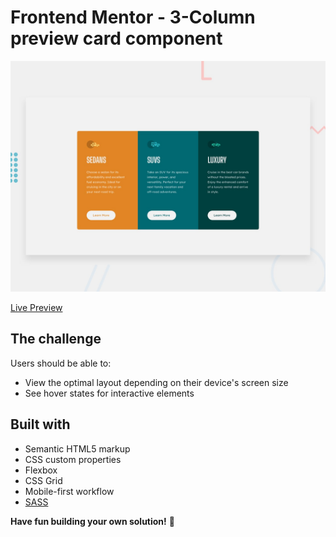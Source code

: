 # Frontend Mentor - 3-Column preview card component

![Design preview for the 3-Column preview card component coding challenge](./design/desktop-preview.jpg)

[Live Preview](https://sparkhand.github.io/frontend-mentor-challenges/order-summary-component/)

## The challenge

Users should be able to:

- View the optimal layout depending on their device's screen size
- See hover states for interactive elements

## Built with

- Semantic HTML5 markup
- CSS custom properties
- Flexbox
- CSS Grid
- Mobile-first workflow
- [SASS](https://sass-lang.com/)

**Have fun building your own solution!** 🚀